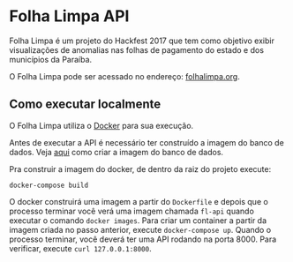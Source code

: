 # Folha Limpa API

Folha Limpa é um projeto do Hackfest 2017 que tem como objetivo exibir visualizações de anomalias nas folhas de pagamento do estado e dos municípios da Paraíba.

O Folha Limpa pode ser acessado no endereço: [folhalimpa.org](http://folhalimpa.org/).

## Como executar localmente

O Folha Limpa utiliza o [Docker](https://www.docker.com) para sua execução.

Antes de executar a API é necessário ter construído a imagem do banco de dados. Veja [aqui](https://github.com/folhalimpa/folhalimpa-db) como criar a imagem do banco de dados.

Pra construir a imagem do docker, de dentro da raiz do projeto execute:

`docker-compose build`

O docker construirá uma imagem a partir do `Dockerfile` e depois que o processo terminar você verá uma imagem chamada `fl-api` quando executar o comando `docker images`. Para criar um container a partir da imagem criada no passo anterior, execute `docker-compose up`. Quando o processo terminar, você deverá ter uma API rodando na porta 8000. Para verificar, execute `curl 127.0.0.1:8000`.
